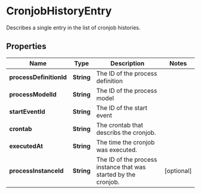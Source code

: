 

# CronjobHistoryEntry

Describes a single entry in the list of cronjob histories.
## Properties

Name | Type | Description | Notes
------------ | ------------- | ------------- | -------------
**processDefinitionId** | **String** | The ID of the process definition | 
**processModelId** | **String** | The ID of the process model | 
**startEventId** | **String** | The ID of the start event | 
**crontab** | **String** | The crontab that describs the cronjob. | 
**executedAt** | **String** | The time the cronjob was executed. | 
**processInstanceId** | **String** | The ID of the process instance that was started by the cronjob. |  [optional]



